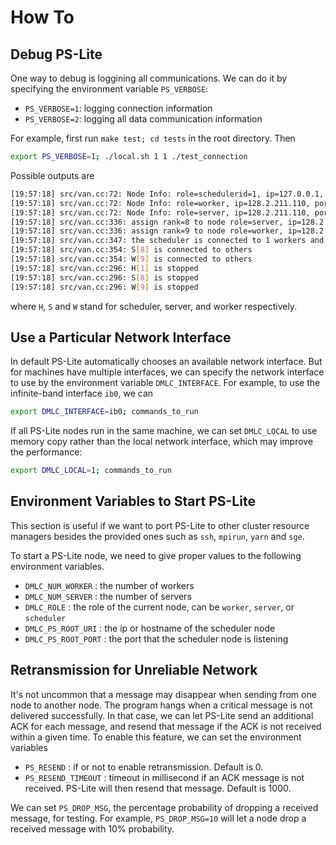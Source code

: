 # How To

## Debug PS-Lite

One way to debug is loggining all communications. We can do it by specifying
the environment variable `PS_VERBOSE`:
- `PS_VERBOSE=1`: logging connection information
- `PS_VERBOSE=2`: logging all data communication information

For example, first run `make test; cd tests` in the root directory. Then
```bash
export PS_VERBOSE=1; ./local.sh 1 1 ./test_connection
```
Possible outputs are
```bash
[19:57:18] src/van.cc:72: Node Info: role=schedulerid=1, ip=127.0.0.1, port=8000
[19:57:18] src/van.cc:72: Node Info: role=worker, ip=128.2.211.110, port=58442
[19:57:18] src/van.cc:72: Node Info: role=server, ip=128.2.211.110, port=40112
[19:57:18] src/van.cc:336: assign rank=8 to node role=server, ip=128.2.211.110, port=40112
[19:57:18] src/van.cc:336: assign rank=9 to node role=worker, ip=128.2.211.110, port=58442
[19:57:18] src/van.cc:347: the scheduler is connected to 1 workers and 1 servers
[19:57:18] src/van.cc:354: S[8] is connected to others
[19:57:18] src/van.cc:354: W[9] is connected to others
[19:57:18] src/van.cc:296: H[1] is stopped
[19:57:18] src/van.cc:296: S[8] is stopped
[19:57:18] src/van.cc:296: W[9] is stopped
```
where `H`, `S` and `W` stand for scheduler, server, and worker respectively.

## Use a Particular Network Interface

In default PS-Lite automatically chooses an available network interface. But for
machines have multiple interfaces, we can specify the network interface to use
by the environment variable `DMLC_INTERFACE`. For example, to use the
infinite-band interface `ib0`, we can
```bash
export DMLC_INTERFACE=ib0; commands_to_run
```

If all PS-Lite nodes run in the same machine, we can set `DMLC_LOCAL` to use
memory copy rather than the local network interface, which may improve the
performance:
```bash
export DMLC_LOCAL=1; commands_to_run
```

## Environment Variables to Start PS-Lite

This section is useful if we want to port PS-Lite to other cluster resource
managers besides the provided ones such as `ssh`, `mpirun`, `yarn` and `sge`.

To start a PS-Lite node, we need to give proper values to the following
environment variables.
- `DMLC_NUM_WORKER` : the number of workers
- `DMLC_NUM_SERVER` : the number of servers
- `DMLC_ROLE` : the role of the current node, can be `worker`, `server`, or `scheduler`
- `DMLC_PS_ROOT_URI` : the ip or hostname of the scheduler node
- `DMLC_PS_ROOT_PORT` : the port that the scheduler node is listening

## Retransmission for Unreliable Network

It's not uncommon that a message may disappear when sending from one node to another
node. The program hangs when a critical message is not delivered
successfully. In that case, we can let PS-Lite send an additional ACK for each
message, and resend that message if the ACK is not received within a given
time. To enable this feature, we can set the environment variables

- `PS_RESEND` : if or not to enable retransmission. Default is 0.
- `PS_RESEND_TIMEOUT` : timeout in millisecond if an ACK message is not
  received. PS-Lite will then resend that message. Default is 1000.

We can set `PS_DROP_MSG`, the percentage probability of dropping a received
message, for testing. For example, `PS_DROP_MSG=10` will let a node drop a
received message with 10% probability.

